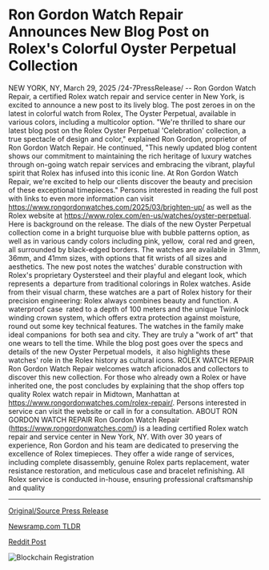 # Ron Gordon Watch Repair Announces New Blog Post on Rolex's Colorful Oyster Perpetual Collection

NEW YORK, NY, March 29, 2025 /24-7PressRelease/ -- Ron Gordon Watch Repair, a certified Rolex watch repair and service center in New York, is excited to announce a new post to its lively blog. The post zeroes in on the latest in colorful watch from Rolex, The Oyster Perpetual, available in various colors, including a multicolor option.  "We're thrilled to share our latest blog post on the Rolex Oyster Perpetual 'Celebration' collection, a true spectacle of design and color," explained Ron Gordon, proprietor of Ron Gordon Watch Repair. He continued, "This newly updated blog content shows our commitment to maintaining the rich heritage of luxury watches through on-going watch repair services and embracing the vibrant, playful spirit that Rolex has infused into this iconic line. At Ron Gordon Watch Repair, we're excited to help our clients discover the beauty and precision of these exceptional timepieces."  Persons interested in reading the full post with links to even more information can visit https://www.rongordonwatches.com/2025/03/brighten-up/ as well as the Rolex website at https://www.rolex.com/en-us/watches/oyster-perpetual. Here is background on the release. The dials of the new Oyster Perpetual collection come in a bright turquoise blue with bubble patterns option, as well as in various candy colors including pink, yellow, coral red and green, all surrounded by black-edged borders. The watches are available in 31mm, 36mm, and 41mm sizes, with options that fit wrists of all sizes and aesthetics. The new post notes the watches' durable construction with Rolex's proprietary Oystersteel and their playful and elegant look, which represents a departure from traditional colorings in Rolex watches.  Aside from their visual charm, these watches are a part of Rolex history for their precision engineering: Rolex always combines beauty and function. A waterproof case rated to a depth of 100 meters and the unique Twinlock winding crown system, which offers extra protection against moisture, round out some key technical features. The watches in the family make ideal companions for both sea and city. They are truly a "work of art" that one wears to tell the time.  While the blog post goes over the specs and details of the new Oyster Perpetual models, it also highlights these watches' role in the Rolex history as cultural icons.  ROLEX WATCH REPAIR  Ron Gordon Watch Repair welcomes watch aficionados and collectors to discover this new collection. For those who already own a Rolex or have inherited one, the post concludes by explaining that the shop offers top quality Rolex watch repair in Midtown, Manhattan at https://www.rongordonwatches.com/rolex-repair/. Persons interested in service can visit the website or call in for a consultation.  ABOUT RON GORDON WATCH REPAIR  Ron Gordon Watch Repair (https://www.rongordonwatches.com/) is a leading certified Rolex watch repair and service center in New York, NY. With over 30 years of experience, Ron Gordon and his team are dedicated to preserving the excellence of Rolex timepieces. They offer a wide range of services, including complete disassembly, genuine Rolex parts replacement, water resistance restoration, and meticulous case and bracelet refinishing. All Rolex service is conducted in-house, ensuring professional craftsmanship and quality 

---

[Original/Source Press Release](https://www.24-7pressrelease.com/press-release/521122/ron-gordon-watch-repair-announces-new-blog-post-on-rolexs-colorful-oyster-perpetual-collection)
                    

[Newsramp.com TLDR](https://newsramp.com/curated-news/ron-gordon-watch-repair-unveils-colorful-rolex-oyster-perpetual-celebration-collection-in-latest-blog-post/48ac8170dff8ed2186d28e2b08943b69) 

 



[Reddit Post](https://www.reddit.com/r/Lifestyle_Culture/comments/1jmgx0d/ron_gordon_watch_repair_unveils_colorful_rolex/) 



![Blockchain Registration](https://cdn.newsramp.app/24-7PressRelease/qrcode/253/29/filetxTg.webp)